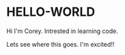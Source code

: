 # HELLO-WORLD

Hi I'm Corey. Intrested in learning code.

Lets see where this goes.
I'm excited!!
 

